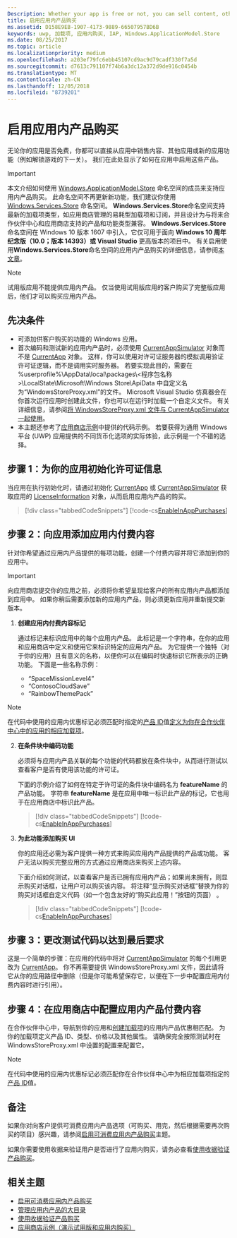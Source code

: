 ```yaml
---
Description: Whether your app is free or not, you can sell content, other apps, or new app functionality (such as unlocking the next level of a game) from right within the app. Here we show you how to enable these products in your app.
title: 启用应用内产品购买
ms.assetid: D158E9EB-1907-4173-9889-66507957BD6B
keywords: uwp, 加载项, 应用内购买, IAP, Windows.ApplicationModel.Store
ms.date: 08/25/2017
ms.topic: article
ms.localizationpriority: medium
ms.openlocfilehash: a203ef79fc6ebb45107cd9ac9d79cadf330f7a5d
ms.sourcegitcommit: d7613c791107f74b6a3dc12a372d9de916c0454b
ms.translationtype: MT
ms.contentlocale: zh-CN
ms.lasthandoff: 12/05/2018
ms.locfileid: "8739201"
---
```

# <a name="enable-in-app-product-purchases"></a>启用应用内产品购买

无论你的应用是否免费，你都可以直接从应用中销售内容、其他应用或新的应用功能（例如解锁游戏的下一关）。 我们在此处显示了如何在应用中启用这些产品。

> [!IMPORTANT]
> 本文介绍如何使用 [Windows.ApplicationModel.Store](https://msdn.microsoft.com/library/windows/apps/windows.applicationmodel.store.aspx) 命名空间的成员来支持应用内产品购买。 此命名空间不再更新新功能，我们建议你使用 [Windows.Services.Store](https://msdn.microsoft.com/library/windows/apps/windows.services.store.aspx) 命名空间。 **Windows.Services.Store**命名空间支持最新的加载项类型，如应用商店管理的易耗型加载项和订阅，并且设计为与将来合作伙伴中心和应用商店支持的产品和功能类型兼容。 **Windows.Services.Store** 命名空间在 Windows 10 版本 1607 中引入，它仅可用于面向 **Windows 10 周年纪念版（10.0；版本 14393）或 Visual Studio** 更高版本的项目中。 有关启用使用**Windows.Services.Store**命名空间的应用内产品购买的详细信息，请参阅[本文章](enable-in-app-purchases-of-apps-and-add-ons.md)。

> [!NOTE]
> 试用版应用不能提供应用内产品。 仅当使用试用版应用的客户购买了完整版应用后，他们才可以购买应用内产品。

## <a name="prerequisites"></a>先决条件

-   可添加供客户购买的功能的 Windows 应用。
-   首次编码和测试新的应用内产品时，必须使用 [CurrentAppSimulator](https://msdn.microsoft.com/library/windows/apps/hh779766) 对象而不是 [CurrentApp](https://msdn.microsoft.com/library/windows/apps/hh779765) 对象。 这样，你可以使用对许可证服务器的模拟调用验证许可证逻辑，而不是调用实时服务器。 若要实现此目的，需要在 %userprofile%\\AppData\\local\\packages\\&lt;程序包名称&gt;\\LocalState\\Microsoft\\Windows Store\\ApiData 中自定义名为“WindowsStoreProxy.xml”的文件。 Microsoft Visual Studio 仿真器会在你首次运行应用时创建此文件，你也可以在运行时加载一个自定义文件。 有关详细信息，请参阅[将 WindowsStoreProxy.xml 文件与 CurrentAppSimulator 一起使用](in-app-purchases-and-trials-using-the-windows-applicationmodel-store-namespace.md#proxy)。
-   本主题还参考了[应用商店示例](https://github.com/Microsoft/Windows-universal-samples/tree/win10-1507/Samples/Store)中提供的代码示例。 若要获得为通用 Windows 平台 (UWP) 应用提供的不同货币化选项的实际体验，此示例是一个不错的选择。

## <a name="step-1-initialize-the-license-info-for-your-app"></a>步骤 1：为你的应用初始化许可证信息

当应用在执行初始化时，请通过初始化 [CurrentApp](https://msdn.microsoft.com/library/windows/apps/hh779765) 或 [CurrentAppSimulator](https://msdn.microsoft.com/library/windows/apps/hh779766) 获取应用的 [LicenseInformation](https://msdn.microsoft.com/library/windows/apps/br225157) 对象，从而启用应用内产品的购买。

> [!div class="tabbedCodeSnippets"]
[!code-cs[EnableInAppPurchases](./code/InAppPurchasesAndLicenses/cs/EnableInAppPurchases.cs#InitializeLicenseTest)]

## <a name="step-2-add-the-in-app-offers-to-your-app"></a>步骤 2：向应用添加应用内付费内容

针对你希望通过应用内产品提供的每项功能，创建一个付费内容并将它添加到你的应用中。

> [!IMPORTANT]
> 向应用商店提交你的应用之前，必须将你希望呈现给客户的所有应用内产品都添加到应用中。 如果你稍后需要添加新的应用内产品，则必须更新应用并重新提交新版本。

1.  **创建应用内付费内容标记**

    通过标记来标识应用中的每个应用内产品。 此标记是一个字符串，在你的应用和应用商店中定义和使用它来标识特定的应用内产品。 为它提供一个独特（对于你的应用）且有意义的名称，以便你可以在编码时快速标识它所表示的正确功能。 下面是一些名称示例：

    * “SpaceMissionLevel4”
    * “ContosoCloudSave”
    * “RainbowThemePack”

  > [!NOTE]
  > 在代码中使用的应用内优惠标记必须匹配时指定的[产品 ID](../publish/set-your-add-on-product-id.md#product-id)值[定义为你在合作伙伴中心中的应用的相应加载项](../publish/add-on-submissions.md)。

2.  **在条件块中编码功能**

    必须将与应用内产品关联的每个功能的代码都放在条件块中，从而进行测试以查看客户是否有使用该功能的许可证。

    下面的示例介绍了如何在特定于许可证的条件块中编码名为 **featureName** 的产品功能。 字符串 **featureName** 是在应用中唯一标识此产品的标记，它也用于在应用商店中标识此产品。

    > [!div class="tabbedCodeSnippets"]
    [!code-cs[EnableInAppPurchases](./code/InAppPurchasesAndLicenses/cs/EnableInAppPurchases.cs#CodeFeature)]

3.  **为此功能添加购买 UI**

    你的应用还必需为客户提供一种方式来购买应用内产品提供的产品或功能。 客户无法以购买完整应用的方式通过应用商店来购买上述内容。

    下面介绍如何测试，以查看客户是否已拥有应用内产品；如果尚未拥有，则显示购买对话框，让用户可以购买该内容。 将注释“显示购买对话框”替换为你的购买对话框自定义代码（如一个包含友好的“购买此应用！”按钮的页面） 。

    > [!div class="tabbedCodeSnippets"]
    [!code-cs[EnableInAppPurchases](./code/InAppPurchasesAndLicenses/cs/EnableInAppPurchases.cs#BuyFeature)]

## <a name="step-3-change-the-test-code-to-the-final-calls"></a>步骤 3：更改测试代码以达到最后要求

这是一个简单的步骤：在应用的代码中将对 [CurrentAppSimulator](https://msdn.microsoft.com/library/windows/apps/hh779766) 的每个引用更改为 [CurrentApp](https://msdn.microsoft.com/library/windows/apps/hh779765)。 你不再需要提供 WindowsStoreProxy.xml 文件，因此请将它从你的应用路径中删除（但是你可能希望保存它，以便在下一步中配置应用内付费内容时进行引用）。

## <a name="step-4-configure-the-in-app-product-offer-in-the-store"></a>步骤 4：在应用商店中配置应用内产品付费内容

在合作伙伴中心中，导航到你的应用和[创建加载项](../publish/add-on-submissions.md)的应用内产品优惠相匹配。 为你的加载项定义产品 ID、类型、价格以及其他属性。 请确保完全按照测试时在 WindowsStoreProxy.xml 中设置的配置来配置它。

  > [!NOTE]
  > 在代码中使用的应用内优惠标记必须匹配你在合作伙伴中心中为相应加载项指定的[产品 ID](../publish/set-your-add-on-product-id.md#product-id)值。

## <a name="remarks"></a>备注

如果你对向客户提供可消费应用内产品选项（可购买、用完，然后根据需要再次购买的项目）感兴趣，请参阅[启用可消费应用内产品购买](enable-consumable-in-app-product-purchases.md)主题。

如果你需要使用收据来验证用户是否进行了应用内购买，请务必查看[使用收据验证产品购买](use-receipts-to-verify-product-purchases.md)。

## <a name="related-topics"></a>相关主题


* [启用可消费应用内产品购买](enable-consumable-in-app-product-purchases.md)
* [管理应用内产品的大目录](manage-a-large-catalog-of-in-app-products.md)
* [使用收据验证产品购买](use-receipts-to-verify-product-purchases.md)
* [应用商店示例（演示试用版和应用内购买）](https://github.com/Microsoft/Windows-universal-samples/tree/win10-1507/Samples/Store)
